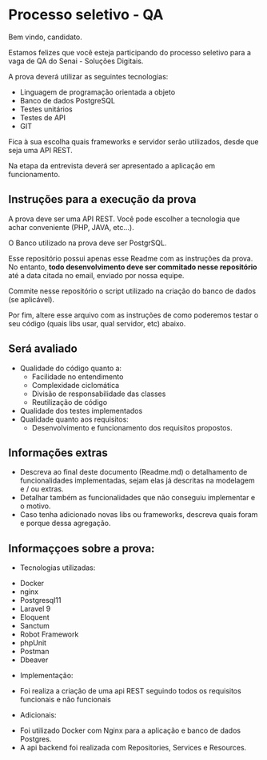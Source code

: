 # Processo seletivo - QA

Bem vindo, candidato. 

Estamos felizes que você esteja participando do processo seletivo para a vaga de QA do Senai - Soluções Digitais.

A prova deverá utilizar as seguintes tecnologias: 
- Linguagem de programação orientada a objeto
- Banco de dados PostgreSQL
- Testes unitários
- Testes de API
- GIT

Fica à sua escolha quais frameworks e servidor serão utilizados, desde que seja uma API REST. 

Na etapa da entrevista deverá ser apresentado a aplicação em funcionamento.

## Instruções para a execução da prova

A prova deve ser uma API REST. Você pode escolher a tecnologia que achar conveniente (PHP, JAVA, etc...).

O Banco utilizado na prova deve ser PostgrSQL.

Esse repositório possui apenas esse Readme com as instruções da prova. No entanto, **todo desenvolvimento deve ser commitado nesse repositório** até a data citada no email, enviado por nossa equipe.

Commite nesse repositório o script utilizado na criação do banco de dados (se aplicável).

Por fim, altere esse arquivo com as instruções de como poderemos testar o seu código (quais libs usar, qual servidor, etc) abaixo.

## Será avaliado
- Qualidade do código quanto a:
  - Facilidade no entendimento
  - Complexidade ciclomática
  - Divisão de responsabilidade das classes
  - Reutilização de código
- Qualidade dos testes implementados
- Qualidade quanto aos requisitos:
  - Desenvolvimento e funcionamento dos requisitos propostos.

## Informações extras

- Descreva ao final deste documento (Readme.md) o detalhamento de funcionalidades implementadas, sejam elas já descritas na modelagem e / ou extras.
- Detalhar também as funcionalidades que não conseguiu implementar e o motivo.
- Caso tenha adicionado novas libs ou frameworks, descreva quais foram e porque dessa agregação.

## Informaççoes sobre a prova:

- Tecnologias utilizadas:
* Docker
* nginx
* Postgresql11
* Laravel 9
* Eloquent
* Sanctum
* Robot Framework
* phpUnit
* Postman
* Dbeaver

- Implementação:

* Foi realiza a criação de uma api REST seguindo todos os requisitos funcionais e não funcionais

- Adicionais: 

* Foi utilizado Docker com Nginx para a aplicação e banco de dados Postgres.
* A api backend foi realizada com Repositories, Services e Resources.